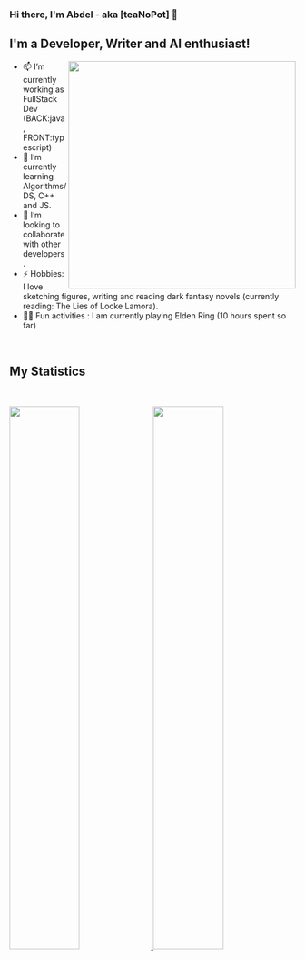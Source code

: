 ### Hi there, I'm Abdel - aka [teaNoPot] 👋

## I'm a Developer, Writer and AI enthusiast!

 <img  align="right" src="https://github-readme-streak-stats.herokuapp.com/?user=teaNoPot&theme=gruvbox&hide_border=true" width="400"/>
 
- 📫 I’m currently working as FullStack Dev (BACK:java, FRONT:typescript)
- 🌱 I’m currently learning Algorithms/DS, C++ and JS.
- 👯 I’m looking to collaborate with other developers.
- ⚡ Hobbies: I love sketching figures, writing and reading dark fantasy novels (currently reading: The Lies of Locke Lamora).
- 🤸‍♂️ Fun activities : I am currently playing Elden Ring (10 hours spent so far)

</br>

## My Statistics

<br/>
<p align="left">
  <a href="https://https://abdel-portfolio.netlify.app/">
  <img width="49.5%" src="https://github-readme-stats.vercel.app/api?username=teaNoPot&show_icons=true&theme=gruvbox&hide_border=true" />
  <img width="49.5%" src="https://github-readme-stats.vercel.app/api/top-langs/?username=teaNoPot&theme=gruvbox&layout=compact&hide_border=true" >
  </a>
</p>
<br>

